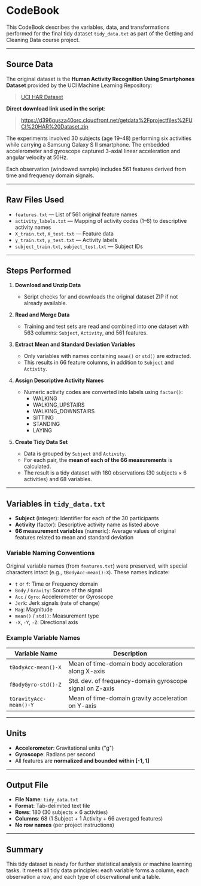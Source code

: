 # CodeBook

This CodeBook describes the variables, data, and transformations performed for the final tidy dataset `tidy_data.txt` as part of the Getting and Cleaning Data course project.

---

## Source Data

The original dataset is the **Human Activity Recognition Using Smartphones Dataset** provided by the UCI Machine Learning Repository:

> [UCI HAR Dataset](http://archive.ics.uci.edu/ml/datasets/Human+Activity+Recognition+Using+Smartphones)

**Direct download link used in the script**:
> https://d396qusza40orc.cloudfront.net/getdata%2Fprojectfiles%2FUCI%20HAR%20Dataset.zip

The experiments involved 30 subjects (age 19–48) performing six activities while carrying a Samsung Galaxy S II smartphone. The embedded accelerometer and gyroscope captured 3-axial linear acceleration and angular velocity at 50Hz.

Each observation (windowed sample) includes 561 features derived from time and frequency domain signals.

---

## Raw Files Used

- `features.txt` — List of 561 original feature names
- `activity_labels.txt` — Mapping of activity codes (1–6) to descriptive activity names
- `X_train.txt`, `X_test.txt` — Feature data
- `y_train.txt`, `y_test.txt` — Activity labels
- `subject_train.txt`, `subject_test.txt` — Subject IDs

---

## Steps Performed

1. **Download and Unzip Data**
   - Script checks for and downloads the original dataset ZIP if not already available.
   
2. **Read and Merge Data**
   - Training and test sets are read and combined into one dataset with 563 columns: `Subject`, `Activity`, and 561 features.

3. **Extract Mean and Standard Deviation Variables**
   - Only variables with names containing `mean()` or `std()` are extracted.
   - This results in 66 feature columns, in addition to `Subject` and `Activity`.

4. **Assign Descriptive Activity Names**
   - Numeric activity codes are converted into labels using `factor()`:
     - WALKING
     - WALKING_UPSTAIRS
     - WALKING_DOWNSTAIRS
     - SITTING
     - STANDING
     - LAYING

5. **Create Tidy Data Set**
   - Data is grouped by `Subject` and `Activity`.
   - For each pair, the **mean of each of the 66 measurements** is calculated.
   - The result is a tidy dataset with 180 observations (30 subjects × 6 activities) and 68 variables.

---

## Variables in `tidy_data.txt`

- **Subject** (integer): Identifier for each of the 30 participants
- **Activity** (factor): Descriptive activity name as listed above
- **66 measurement variables** (numeric): Average values of original features related to mean and standard deviation

### Variable Naming Conventions

Original variable names (from `features.txt`) were preserved, with special characters intact (e.g., `tBodyAcc-mean()-X`). These names indicate:

- `t` or `f`: Time or Frequency domain
- `Body` / `Gravity`: Source of the signal
- `Acc` / `Gyro`: Accelerometer or Gyroscope
- `Jerk`: Jerk signals (rate of change)
- `Mag`: Magnitude
- `mean()` / `std()`: Measurement type
- `-X`, `-Y`, `-Z`: Directional axis

### Example Variable Names

| Variable Name          | Description                                               |
|------------------------|-----------------------------------------------------------|
| `tBodyAcc-mean()-X`    | Mean of time-domain body acceleration along X-axis        |
| `fBodyGyro-std()-Z`    | Std. dev. of frequency-domain gyroscope signal on Z-axis |
| `tGravityAcc-mean()-Y` | Mean of time-domain gravity acceleration on Y-axis        |

---

## Units

- **Accelerometer**: Gravitational units ("g")
- **Gyroscope**: Radians per second
- All features are **normalized and bounded within [-1, 1]**

---

## Output File

- **File Name**: `tidy_data.txt`
- **Format**: Tab-delimited text file
- **Rows**: 180 (30 subjects × 6 activities)
- **Columns**: 68 (1 Subject + 1 Activity + 66 averaged features)
- **No row names** (per project instructions)

---

## Summary

This tidy dataset is ready for further statistical analysis or machine learning tasks. It meets all tidy data principles: each variable forms a column, each observation a row, and each type of observational unit a table.

